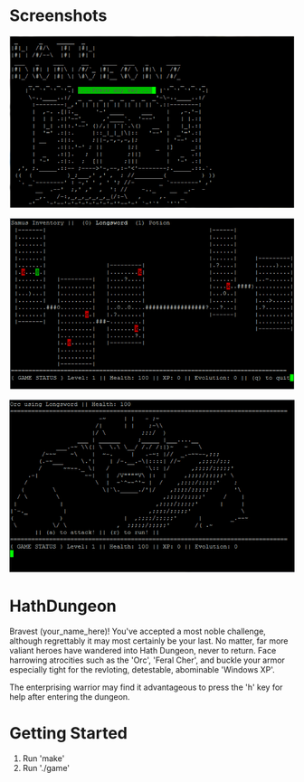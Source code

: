 Screenshots
===========

![](https://github.com/admwazo/HathDungeon/blob/master/graphics/home.png?raw=true)

![](https://github.com/admwazo/HathDungeon/blob/master/graphics/map.png?raw=true)

![](https://github.com/admwazo/HathDungeon/blob/master/graphics/battle.png?raw=true)

HathDungeon
===========

Bravest (your_name_here)! You've accepted a most noble challenge,
although regrettably it may most certainly be your last. No matter,
far more valiant heroes have wandered into Hath Dungeon, never to
return. Face harrowing atrocities such as the 'Orc', 'Feral Cher', and
buckle your armor especially tight for the revloting, detestable,
abominable 'Windows XP'.

The enterprising warrior may find it advantageous to press the 'h'
key for help after entering the dungeon.

Getting Started
===============

1. Run 'make'
2. Run './game'

